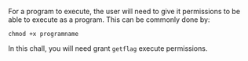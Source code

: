 For a program to execute, the user will need to give it permissions to be able to execute as a program. This can be commonly done by:

```
chmod +x programname
```

In this chall, you will need grant `getflag` execute permissions.
